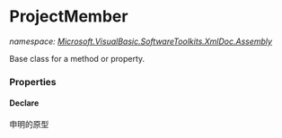 ﻿# ProjectMember
_namespace: [Microsoft.VisualBasic.SoftwareToolkits.XmlDoc.Assembly](./index.md)_

Base class for a method or property.




### Properties

#### Declare
申明的原型
